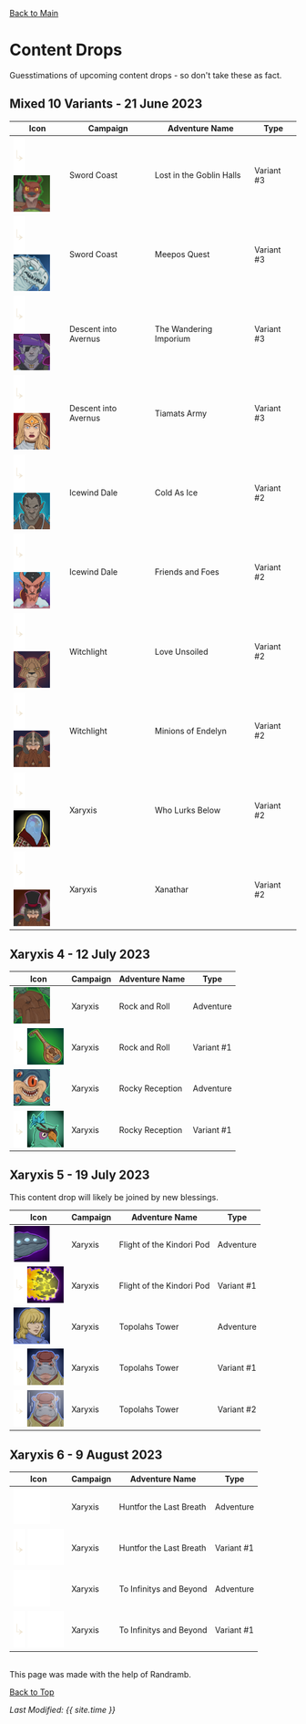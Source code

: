 [Back to Main](index.md)

# Content Drops

Guesstimations of upcoming content drops - so don't take these as fact.

## Mixed 10 Variants - 21 June 2023

| Icon | Campaign | Adventure Name | Type |
|---|---|---|---|
| ![Variant Spacer](images/contentdrop_portraits/variantspacer.png) ![Sword  Coast: Lost in the Goblin Halls (Variant 3)](images/contentdrop_portraits/swordcoast_lostinthegoblinhalls_3.png) | Sword  Coast | Lost in the Goblin Halls | Variant #3 |
| ![Variant Spacer](images/contentdrop_portraits/variantspacer.png) ![Sword  Coast: Meepos Quest (Variant 3)](images/contentdrop_portraits/swordcoast_meeposquest_3.png) | Sword  Coast | Meepos Quest | Variant #3 |
| ![Variant Spacer](images/contentdrop_portraits/variantspacer.png) ![Descent into Avernus: The Wandering Imporium (Variant 3)](images/contentdrop_portraits/descentintoavernus_thewanderingimporium_3.png) | Descent into Avernus | The Wandering Imporium | Variant #3 |
| ![Variant Spacer](images/contentdrop_portraits/variantspacer.png) ![Descent into Avernus: Tiamats Army (Variant 3)](images/contentdrop_portraits/descentintoavernus_tiamatsarmy_3.png) | Descent into Avernus | Tiamats Army | Variant #3 |
| ![Variant Spacer](images/contentdrop_portraits/variantspacer.png) ![Icewind Dale: Cold As Ice (Variant 2)](images/contentdrop_portraits/icewinddale_coldasice_2.png) | Icewind Dale | Cold As Ice | Variant #2 |
| ![Variant Spacer](images/contentdrop_portraits/variantspacer.png) ![Icewind Dale: Friends and Foes (Variant 2)](images/contentdrop_portraits/icewinddale_friendsandfoes_2.png) | Icewind Dale | Friends and Foes | Variant #2 |
| ![Variant Spacer](images/contentdrop_portraits/variantspacer.png) ![Witchlight: Love Unsoiled (Variant 2)](images/contentdrop_portraits/witchlight_loveunsoiled_2.png) | Witchlight | Love Unsoiled | Variant #2 |
| ![Variant Spacer](images/contentdrop_portraits/variantspacer.png) ![Witchlight: Minions of Endelyn (Variant 2)](images/contentdrop_portraits/witchlight_minionsofendelyn_2.png) | Witchlight | Minions of Endelyn | Variant #2 |
| ![Variant Spacer](images/contentdrop_portraits/variantspacer.png) ![Xaryxis: Who Lurks Below (Variant 2)](images/contentdrop_portraits/xaryxis_wholurksbelow_2.png) | Xaryxis | Who Lurks Below | Variant #2 |
| ![Variant Spacer](images/contentdrop_portraits/variantspacer.png) ![Xaryxis: Xanathar (Variant 2)](images/contentdrop_portraits/xaryxis_xanathar_2.png) | Xaryxis | Xanathar | Variant #2 |

## Xaryxis 4 - 12 July 2023

| Icon | Campaign | Adventure Name | Type |
|---|---|---|---|
| ![Xaryxis: Rock and Roll (Adventure)](images/contentdrop_portraits/xaryxis_rockandroll_0.png) | Xaryxis | Rock and Roll | Adventure |
| ![Variant Spacer](images/contentdrop_portraits/variantspacer.png) ![Xaryxis: Rock and Roll (Variant 1)](images/contentdrop_portraits/xaryxis_rockandroll_1.png) | Xaryxis | Rock and Roll | Variant #1 |
| ![Xaryxis: Rocky Reception (Adventure)](images/contentdrop_portraits/xaryxis_rockyreception_0.png) | Xaryxis | Rocky Reception | Adventure |
| ![Variant Spacer](images/contentdrop_portraits/variantspacer.png) ![Xaryxis: Rocky Reception (Variant 1)](images/contentdrop_portraits/xaryxis_rockyreception_1.png) | Xaryxis | Rocky Reception | Variant #1 |

## Xaryxis 5 - 19 July 2023

This content drop will likely be joined by new blessings.

| Icon | Campaign | Adventure Name | Type |
|---|---|---|---|
| ![Xaryxis: Flight of the Kindori Pod (Adventure)](images/contentdrop_portraits/xaryxis_flightofthekindoripod_0.png) | Xaryxis | Flight of the Kindori Pod | Adventure |
| ![Variant Spacer](images/contentdrop_portraits/variantspacer.png) ![Xaryxis: Flight of the Kindori Pod (Variant 1)](images/contentdrop_portraits/xaryxis_flightofthekindoripod_1.png) | Xaryxis | Flight of the Kindori Pod | Variant #1 |
| ![Xaryxis: Topolahs Tower (Adventure)](images/contentdrop_portraits/xaryxis_topolahstower_0.png) | Xaryxis | Topolahs Tower | Adventure |
| ![Variant Spacer](images/contentdrop_portraits/variantspacer.png) ![Xaryxis: Topolahs Tower (Variant 1)](images/contentdrop_portraits/xaryxis_topolahstower_1.png) | Xaryxis | Topolahs Tower | Variant #1 |
| ![Variant Spacer](images/contentdrop_portraits/variantspacer.png) ![Xaryxis: Topolahs Tower (Variant 2)](images/contentdrop_portraits/xaryxis_topolahstower_2.png) | Xaryxis | Topolahs Tower | Variant #2 |

## Xaryxis 6 - 9 August 2023

| Icon | Campaign | Adventure Name | Type |
|---|---|---|---|
| ![Empty Placeholder](images/contentdrop_portraits/unknown.png) | Xaryxis | Huntfor the Last Breath | Adventure |
| ![Variant Spacer](images/contentdrop_portraits/variantspacer.png) ![Empty Placeholder](images/contentdrop_portraits/unknown.png) | Xaryxis | Huntfor the Last Breath | Variant #1 |
| ![Empty Placeholder](images/contentdrop_portraits/unknown.png) | Xaryxis | To Infinitys and Beyond | Adventure |
| ![Variant Spacer](images/contentdrop_portraits/variantspacer.png) ![Empty Placeholder](images/contentdrop_portraits/unknown.png) | Xaryxis | To Infinitys and Beyond | Variant #1 |

<br />
This page was made with the help of Randramb.

[Back to Top](#top)

*Last Modified: {{ site.time }}*